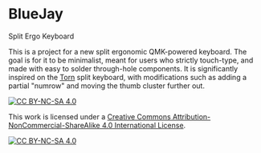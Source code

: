 # BlueJay
 Split Ergo Keyboard

This is a project for a new split ergonomic QMK-powered keyboard. The goal is for it to be minimalist, meant for users who strictly touch-type, and made with easy to solder through-hole components. It is significantly inspired on the [Torn](https://github.com/rtitmuss/torn) split keyboard, with modifications such as adding a partial "numrow" and moving the thumb cluster further out.


[![CC BY-NC-SA 4.0][cc-by-nc-sa-shield]][cc-by-nc-sa]

This work is licensed under a
[Creative Commons Attribution-NonCommercial-ShareAlike 4.0 International License][cc-by-nc-sa].

[![CC BY-NC-SA 4.0][cc-by-nc-sa-image]][cc-by-nc-sa]

[cc-by-nc-sa]: http://creativecommons.org/licenses/by-nc-sa/4.0/
[cc-by-nc-sa-image]: https://licensebuttons.net/l/by-nc-sa/4.0/88x31.png
[cc-by-nc-sa-shield]: https://img.shields.io/badge/License-CC%20BY--NC--SA%204.0-lightgrey.svg
